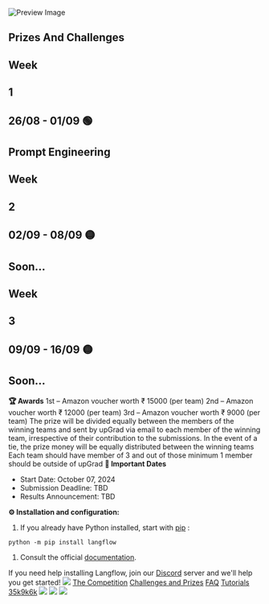 ![Preview Image](https://framerusercontent.com/images/HBA5vNT8jvHlhjxkuAYiRS2WLWE.jpg)
## Prizes And Challenges
## Week
## 1
## 26/08 - 01/09 🟢
## Prompt Engineering
## Week
## 2
## 02/09 - 08/09 🟡
## Soon...
## Week
## 3
## 09/09 - 16/09 🟡
## Soon...
**🏆 Awards**
1st – Amazon voucher worth ₹ 15000 (per team)
2nd – Amazon voucher worth ₹ 12000 (per team)
3rd – Amazon voucher worth ₹ 9000 (per team)
The prize will be divided equally between the members of the winning teams and sent by upGrad via email to each member of the winning team, irrespective of their contribution to the submissions. In the event of a tie, the prize money will be equally distributed between the winning teams
Each team should have member of 3 and out of those minimum 1 member should be outside of upGrad
**📅 Important Dates**
  * Start Date: October 07, 2024
  * Submission Deadline: TBD
  * Results Announcement: TBD


**⚙️ Installation and configuration:**
  1. If you already have Python installed, start with [pip](https://www.langflow.org/aidevs-upgrad/<https:/pip.pypa.io/en/stable/installation/>) :


```
python -m pip install langflow
```

  1. Consult the official [documentation](https://www.langflow.org/aidevs-upgrad/<https:/docs.langflow.org/>).


If you need help installing Langflow, join our [Discord](https://www.langflow.org/aidevs-upgrad/<https:/discord.gg/ZGrjF4v2N6>) server and we'll help you get started!
[![](https://framerusercontent.com/images/aPtLvraX9agw6nlGOAOwxlRHtKI.svg)](https://www.langflow.org/aidevs-upgrad/<../old-home>)
[The Competition](https://www.langflow.org/aidevs-upgrad/<../aidevs-upgrad>)
[Challenges and Prizes](https://www.langflow.org/aidevs-upgrad/<./challenges>)
[FAQ](https://www.langflow.org/aidevs-upgrad/<./faq>)
[Tutorials](https://www.langflow.org/aidevs-upgrad/<./tutorials>)
[35k](https://www.langflow.org/aidevs-upgrad/<https:/bit.ly/langflow>)[9k](https://www.langflow.org/aidevs-upgrad/<https:/bit.ly/langflow-discord>)[6k](https://www.langflow.org/aidevs-upgrad/<https:/twitter.com/langflow_ai>)
[![](https://framerusercontent.com/images/aPtLvraX9agw6nlGOAOwxlRHtKI.svg)](https://www.langflow.org/aidevs-upgrad/<../old-home>)
[![](https://framerusercontent.com/images/aPtLvraX9agw6nlGOAOwxlRHtKI.svg)](https://www.langflow.org/aidevs-upgrad/<../old-home>)
![](https://framerusercontent.com/images/XsXHkHpEp361famMUwzS6j9QHo.png)
